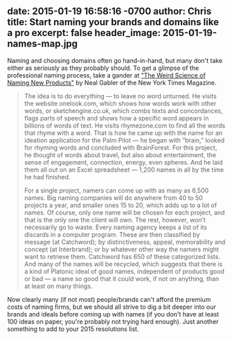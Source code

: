 date: 2015-01-19 16:58:16 -0700
author: Chris
title: Start naming your brands and domains like a pro
excerpt: false
header_image: 2015-01-19-names-map.jpg
----

Naming and choosing domains often go hand-in-hand, but many don't take either as seriously as they probably should. To get a glimpse of the professional naming process, take a gander at ["The Weird Science of Naming New Products"](http://www.nytimes.com/2015/01/18/magazine/the-weird-science-of-naming-new-products.html?_r=0) by Neal Gabler of the New York Times Magazine.

> The idea is to do everything — to leave no word unturned. He visits the website onelook.com, which shows how words work with other words, or sketchengine.co.uk, which combs texts and concordances, flags parts of speech and shows how a specific word appears in billions of words of text. He visits rhymezone.com to find all the words that rhyme with a word. That is how he came up with the name for an ideation application for the Palm Pilot — he began with “brain,” looked for rhyming words and concluded with BrainForest. For this project, he thought of words about travel, but also about entertainment, the sense of engagement, connection, energy, even spheres. And he laid them all out on an Excel spreadsheet — 1,200 names in all by the time he had finished.
> 
> For a single project, namers can come up with as many as 6,500 names. Big naming companies will do anywhere from 40 to 50 projects a year, and smaller ones 15 to 20, which adds up to a lot of names. Of course, only one name will be chosen for each project, and that is the only one the client will own. The rest, however, won’t necessarily go to waste. Every naming agency keeps a list of its discards in a computer program. These are then classified by message (at Catchword); by distinctiveness, appeal, memorability and concept (at Interbrand); or by whatever other way the namers might want to retrieve them. Catchword has 650 of these categorized lists. And many of the names will be recycled, which suggests that there is a kind of Platonic ideal of good names, independent of products good or bad — a name so good that it could work, if not on anything, than at least on many things.

Now clearly many (if not most) people/brands can't afford the premium costs of naming firms, but we should all strive to dig a bit deeper into our brands and ideals before coming up with names (if you don't have at least 100 ideas on paper, you're probably not trying hard enough). Just another something to add to your 2015 resolutions list. 